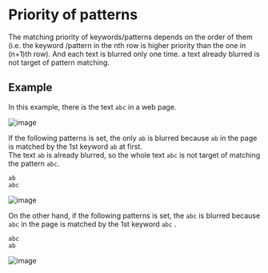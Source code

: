 # Priority of patterns

The matching priority of keywords/patterns depends on the order of them (i.e. the keyword /pattern in the nth row is higher priority than the one in (n+1)th row). And each text is blurred only one time. a text already blurred is not target of pattern matching.

## Example
In this example, there is the text  `abc` in a web page. 

![image](https://github.com/horihiro/TextBlurrer-ChromeExtension/assets/4566555/f2f07cf8-b641-4816-805e-5620c74968f8)

If the following patterns is set, the only `ab` is blurred because `ab` in the page is matched by the 1st keyword `ab` at first.  
The text `ab` is already blurred, so the whole text `abc` is not target of matching the pattern `abc`.

```
ab  
abc
```

![image](https://github.com/horihiro/TextBlurrer-ChromeExtension/assets/4566555/6da21199-9b23-4477-bbd7-283b5ba66a2b)

On the other hand, if the following patterns is set, the `abc` is blurred because `abc` in the page is matched by the 1st keyword `abc` .


```
abc  
ab
```

![image](https://github.com/horihiro/TextBlurrer-ChromeExtension/assets/4566555/7bb80197-8d97-4368-a842-cf5428568c5b)
